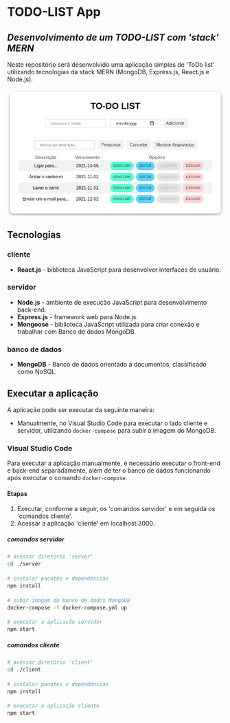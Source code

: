  # TODO-LIST App
 ## _Desenvolvimento de um TODO-LIST com 'stack' MERN_
Neste repositório será desenvolvido uma aplicação simples de 'ToDo list' utilizando tecnologias da stack MERN (MongoDB, Express.js, React.js e Node.js).
</br>
</br>
![todolist_ui_image](./public/todo_ui.png)
</br>

## Tecnologias

### cliente
* **React.js** - biblioteca JavaScript para desenvolver interfaces de usuário.

### servidor
* **Node.js** - ambiente de execução JavaScript para desenvolvimento back-end.
* **Express.js** - framework web para Node.js.
* **Mongoose** - biblioteca JavaScript utilizada para criar conexão e trabalhar com Banco de dados MongoDB.

### banco de dados
* **MongoDB** - Banco de dados orientado a documentos, classificado como NoSQL.

## Executar a aplicação
A aplicação pode ser executar da seguinte maneira:
* Manualmente, no Visual Studio Code para executar o lado cliente e servidor, utilizando `docker-compose` para subir a imagem do MongoDB.

### Visual Studio Code
Para executar a aplicação manualmente, é necessário executar o front-end e back-end separadamente, além de ter o banco de dados funcionando após executar o comando `docker-compose`.

#### Etapas
1. Executar, conforme a seguir, os 'comandos servidor' e em seguida os 'comandos cliente'.
2. Acessar a aplicação 'cliente' em localhost:3000.

##### comandos servidor
```bash
# acessar diretório 'server'
cd ./server

# instalar pacotes e dependências
npm install

# subir imagem do banco de dados MongoDB
docker-compose -f docker-compose.yml up

# executar a aplicação servidor
npm start
```
##### comandos cliente
```bash
# acessar diretório 'client'
cd ./client

# instalar pacotes e dependências
npm install

# executar a aplicação cliente
npm start
```